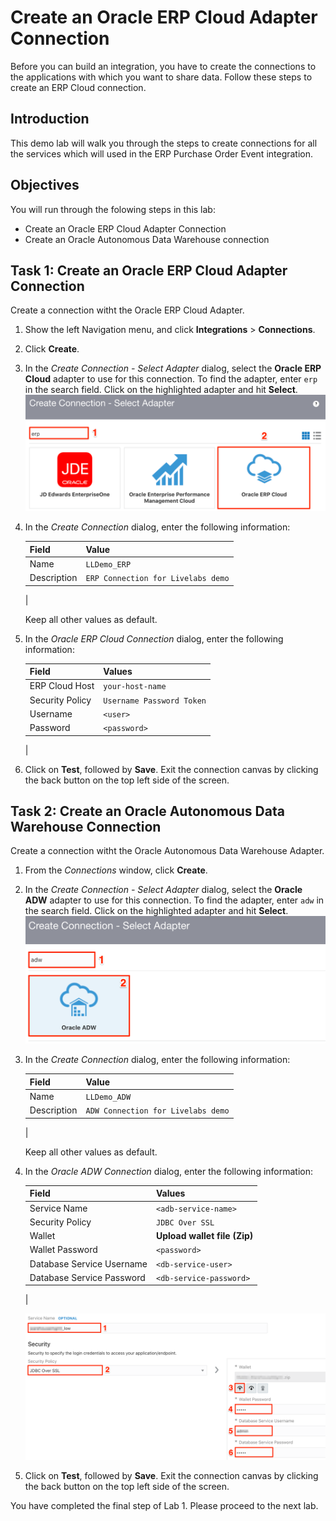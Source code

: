 # Create an Oracle ERP Cloud Adapter Connection 
Before you can build an integration, you have to create the connections to the applications with which you want to share data. Follow these steps to create an ERP Cloud connection.

## Introduction
This demo lab will walk you through the steps to create connections for all the services which will used in the ERP Purchase Order Event integration.

## Objectives
You will run through the folowing steps in this lab:
- Create an Oracle ERP Cloud Adapter Connection 
- Create an Oracle Autonomous Data Warehouse connection

## Task 1: Create an Oracle ERP Cloud Adapter Connection 
Create a connection witht the Oracle ERP Cloud Adapter.

1. Show the left Navigation menu, and click **Integrations** > **Connections**.

2. Click **Create**.

3. In the *Create Connection - Select Adapter* dialog, select the **Oracle ERP Cloud** adapter to use for this connection. To find the adapter, enter `erp` in the search field. Click on the highlighted adapter and hit **Select**.
    ![](images/create-erp-connection01.png)

4. In the *Create Connection* dialog, enter the following information:

    | **Field**        | **Value**          |       
    | --- | ----------- |
    | Name         | `LLDemo_ERP`       |
    | Description  | `ERP Connection for Livelabs demo` |
    |

    Keep all other values as default.

5. In the *Oracle ERP Cloud Connection* dialog, enter the following information:

    | **Field**  | **Values** |
    |---|---|
    |ERP Cloud Host | `your-host-name` |
    |Security Policy | `Username Password Token`|
    |Username | `<user>`|
    |Password | `<password>`|
    |

6. Click on **Test**, followed by **Save**. Exit the connection canvas by clicking the back button on the top left side of the screen.


## Task 2: Create an Oracle Autonomous Data Warehouse Connection 
Create a connection witht the Oracle Autonomous Data Warehouse Adapter.

1. From the *Connections* window, click **Create**.

2. In the *Create Connection - Select Adapter* dialog, select the **Oracle ADW** adapter to use for this connection. To find the adapter, enter `adw` in the search field. Click on the highlighted adapter and hit **Select**.
    ![](images/create-adw-connection01.png)

3. In the *Create Connection* dialog, enter the following information:

    | **Field**        | **Value**          |       
    | --- | ----------- |
    | Name         | `LLDemo_ADW`       |
    | Description  | `ADW Connection for Livelabs demo` |
    |

    Keep all other values as default.

4. In the *Oracle ADW Connection* dialog, enter the following information:

    | **Field**  | **Values** |
    |---|---|
    |Service Name | `<adb-service-name>` |
    |Security Policy | `JDBC Over SSL`|
    |Wallet | **Upload wallet file (Zip)** |
    |Wallet Password | `<password>`|
    |Database Service Username | `<db-service-user>` |
    |Database Service Password | `<db-service-password>` |
    |

    ![](images/create-adw-connection02.png)
    
5. Click on **Test**, followed by **Save**. Exit the connection canvas by clicking the back button on the top left side of the screen.

You have completed the final step of Lab 1. Please proceed to the next lab. 

